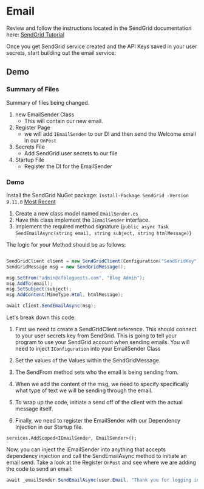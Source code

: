 # Email

Review and follow the instructions located in the SendGrid documentation here:
[SendGrid Tutorial](https://docs.microsoft.com/en-us/azure/sendgrid-dotnet-how-to-send-email)

Once you get SendGrid service created and the API Keys saved in your user secrets, start building out
the email service:

## Demo

### Summary of Files
 
Summary of files being changed.

1. new EmailSender Class
    - This will contain our new email. 
1. Register Page
    - we will add `IEmailSender` to our DI and then send the Welcome email in our `OnPost`
1. Secrets File
    - Add SendGrid user secrets to our file
1. Startup File
    - Register the DI for the EmailSender


### Demo

Install the SendGrid NuGet package:
`Install-Package SendGrid -Version 9.11.0`
[Most Recent](https://www.nuget.org/packages/Sendgrid)

1.  Create a new class model named `EmailSender.cs`
1.  Have this class implement the `IEmailSender` interface. 
1.  Implement the required method signature (`public async Task SendEmailAsync(string email, string subject, string htmlMessage)`)

The logic for your Method should be as follows:

```csharp

SendGridClient client = new SendGridClient(Configuration["SendGridKey"]);
SendGridMessage msg = new SendGridMessage();

msg.SetFrom("admin@cfblogposts.com", "Blog Admin");
msg.AddTo(email);
msg.SetSubject(subject);
msg.AddContent(MimeType.Html, htmlMessage);

await client.SendEmailAsync(msg);
```

Let's break down this code:

1. First we need to create a SendGridClient reference. This should connect to your 
user secrets key from SendGrid. This is going to tell your program to use your SendGrid account
when sending emails. You will need to inject `IConfiguration` into your EmailSender Class

1. Set the values of the Values within the SendGridMessage. 
1. The SendFrom method sets who the email is being sending from. 
1. When we add the content of the msg, we need to specify specifically what type of 
text we will be sending through the email. 
1. To wrap up the code, initiate a send off of the client with the actual message itself.
1. Finally, we need to register the EmailSender with our Dependency Injection in 
 our Startup file.

```
services.AddScoped<IEmailSender, EmailSender>();
``` 

Now, you can inject the IEmailSender into anything that accepts dependency injection and call the SendEmailAsync
method to initiate an email send. Take a look at the Register `OnPost` and see where we are adding
the code to send an email:

```csharp
await _emailSender.SendEmailAsync(user.Email, "Thank you for logging in", 	"<p>Thank you for logging in </p>");
```


